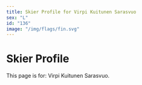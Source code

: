 ```yaml
---
title: Skier Profile for Virpi Kuitunen Sarasvuo
sex: "L"
id: "136"
image: "/img/flags/fin.svg" 
---
```


# Skier Profile

This page is for: Virpi Kuitunen Sarasvuo.
    